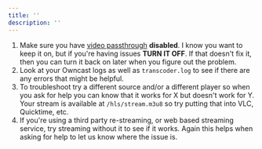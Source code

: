 ```yaml
---
title: ''
description: ''
---
```

1. Make sure you have [video passthrough](/docs/video/#video-passthrough) **disabled**. I know you want to keep it on, but if you're having issues **TURN IT OFF**. If that doesn't fix it, then you can turn it back on later when you figure out the problem.
1. Look at your Owncast logs as well as `transcoder.log` to see if there are any errors that might be helpful.
1. To troubleshoot try a different source and/or a different player so when you ask for help you can know that it works for X but doesn't work for Y. Your stream is available at `/hls/stream.m3u8` so try putting that into VLC, Quicktime, etc.
1. If you're using a third party re-streaming, or web based streaming service, try streaming without it to see if it works. Again this helps when asking for help to let us know where the issue is.
